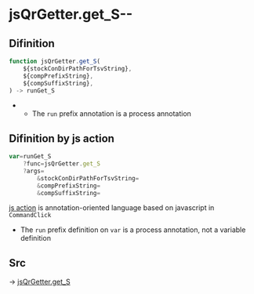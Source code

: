 # jsQrGetter.get_S--

## Difinition

```js.js
function jsQrGetter.get_S(
	${stockConDirPathForTsvString},
	${compPrefixString},
	${compSuffixString},
) -> runGet_S
```

- - The `run` prefix annotation is a process annotation


## Difinition by js action

```js.js
var=runGet_S
	?func=jsQrGetter.get_S
	?args=
		&stockConDirPathForTsvString=
		&compPrefixString=
		&compSuffixString=
```

[js action](#) is annotation-oriented language based on javascript in `CommandClick`

- The `run` prefix definition on `var` is a process annotation, not a variable definition

## Src

-> [jsQrGetter.get_S](https://github.com/puutaro/CommandClick/blob/master/app/src/main/java/com/puutaro/commandclick/fragment_lib/terminal_fragment/js_interface/qr/JsQrGetter.kt#L36)


